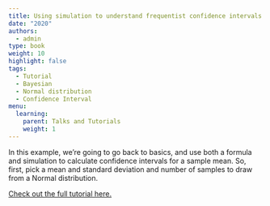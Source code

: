 ```yaml
---
title: Using simulation to understand frequentist confidence intervals and Bayesian credible intervals as tools for inference
date: "2020"
authors:
  - admin
type: book
weight: 10
highlight: false
tags:
  - Tutorial
  - Bayesian
  - Normal distribution
  - Confidence Interval
menu:
  learning:
    parent: Talks and Tutorials
    weight: 1
---
```

In this example, we’re going to go back to basics, and use both a formula and simulation to calculate confidence intervals for a sample mean. So, first, pick a mean and standard deviation and number of samples to draw from a Normal distribution.

[Check out the full tutorial here.](https://jzelner.shinyapps.io/simulation_inference)